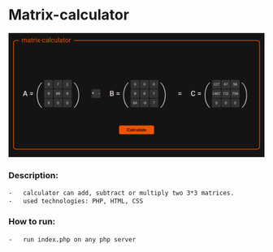 # Matrix-calculator

![thumbnail](matrixCalculatorScreenshot.png)


### Description:
    -   calculator can add, subtract or multiply two 3*3 matrices.
    -   used technologies: PHP, HTML, CSS
### How to run:
    -   run index.php on any php server

